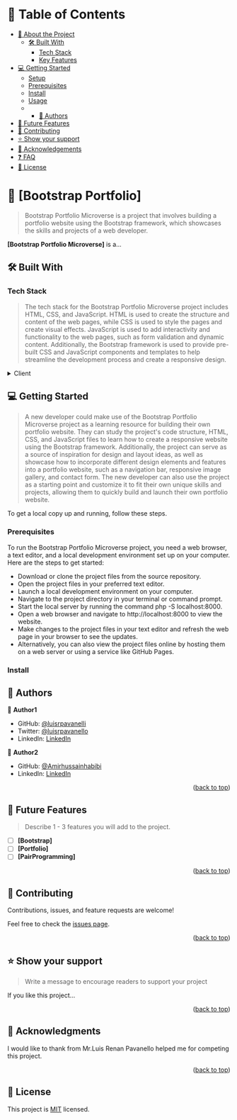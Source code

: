<a name="readme-top"></a>

# 📗 Table of Contents

- [📖 About the Project](#about-project)
  - [🛠 Built With](#built-with)
    - [Tech Stack](#tech-stack)
    - [Key Features](#key-features)
- [💻 Getting Started](#getting-started)
  - [Setup](#setup)
  - [Prerequisites](#prerequisites)
  - [Install](#install)
  - [Usage](#usage)
  - - [👥 Authors](#authors)
- [🔭 Future Features](#future-features)
- [🤝 Contributing](#contributing)
- [⭐️ Show your support](#support)
- [🙏 Acknowledgements](#acknowledgements)
- [❓ FAQ](#faq)
- [📝 License](#license)


# 📖 [Bootstrap Portfolio] <a name="about-project"></a>

> Bootstrap Portfolio Microverse is a project that involves building a portfolio website using the Bootstrap framework, which showcases the skills and projects of a web developer.

**[Bootstrap Portfolio Microverse]** is a...

## 🛠 Built With <a name="built-with"></a>

### Tech Stack <a name="tech-stack"></a>

> The tech stack for the Bootstrap Portfolio Microverse project includes HTML, CSS, and JavaScript. HTML is used to create the structure and content of the web pages, while CSS is used to style the pages and create visual effects. JavaScript is used to add interactivity and functionality to the web pages, such as form validation and dynamic content. Additionally, the Bootstrap framework is used to provide pre-built CSS and JavaScript components and templates to help streamline the development process and create a responsive design.

<details>
  <summary>Client</summary>
  <ul>
    <li>HTML & CSS</li>
  </ul>
</details>

<!-- GETTING STARTED -->

## 💻 Getting Started <a name="getting-started"></a>

> A new developer could make use of the Bootstrap Portfolio Microverse project as a learning resource for building their own portfolio website. They can study the project's code structure, HTML, CSS, and JavaScript files to learn how to create a responsive website using the Bootstrap framework. Additionally, the project can serve as a source of inspiration for design and layout ideas, as well as showcase how to incorporate different design elements and features into a portfolio website, such as a navigation bar, responsive image gallery, and contact form. The new developer can also use the project as a starting point and customize it to fit their own unique skills and projects, allowing them to quickly build and launch their own portfolio website.

To get a local copy up and running, follow these steps.

### Prerequisites

To run the Bootstrap Portfolio Microverse project, you need a web browser, a text editor, and a local development environment set up on your computer. Here are the steps to get started:

- Download or clone the project files from the source repository.
- Open the project files in your preferred text editor.
- Launch a local development environment on your computer.
- Navigate to the project directory in your terminal or command prompt.
- Start the local server by running the command php -S localhost:8000.
- Open a web browser and navigate to http://localhost:8000 to view the website.
- Make changes to the project files in your text editor and refresh the web page in your browser to see the updates.
- Alternatively, you can also view the project files online by hosting them on a web server or using a service like GitHub Pages.


### Install


<!-- AUTHORS -->

## 👥 Authors <a name="authors"></a>

👤 **Author1**

- GitHub: [@luisrpavanelli](https://github.com/luisrpavanelli)
- Twitter: [@luisrpavanello](https://twitter.com/luisrpavanello)
- LinkedIn: [LinkedIn](https://linkedin.com/in/luisrpavanello)

👤 **Author2**

- GitHub: [@Amirhussainhabibi](https://github.com/Salarhabibi-amir/)
- LinkedIn: [LinkedIn](https://www.linkedin.com/in/amir-hussain-habibi-153688185/)

<p align="right">(<a href="#readme-top">back to top</a>)</p>

<!-- FUTURE FEATURES -->

## 🔭 Future Features <a name="future-features"></a>

> Describe 1 - 3 features you will add to the project.

- [ ] **[Bootstrap]**
- [ ] **[Portfolio]**
- [ ] **[PairProgramming]**

<p align="right">(<a href="#readme-top">back to top</a>)</p>

<!-- CONTRIBUTING -->

## 🤝 Contributing <a name="contributing"></a>

Contributions, issues, and feature requests are welcome!

Feel free to check the [issues page](../../issues/).

<p align="right">(<a href="#readme-top">back to top</a>)</p>

<!-- SUPPORT -->

## ⭐️ Show your support <a name="support"></a>

> Write a message to encourage readers to support your project

If you like this project...

<p align="right">(<a href="#readme-top">back to top</a>)</p>

<!-- ACKNOWLEDGEMENTS -->

## 🙏 Acknowledgments <a name="acknowledgements"></a>


I would like to thank from Mr.Luis Renan Pavanello helped me for competing this project.

<p align="right">(<a href="#readme-top">back to top</a>)</p>


<!-- LICENSE -->

## 📝 License <a name="license"></a>

This project is [MIT](./LICENSE) licensed.

